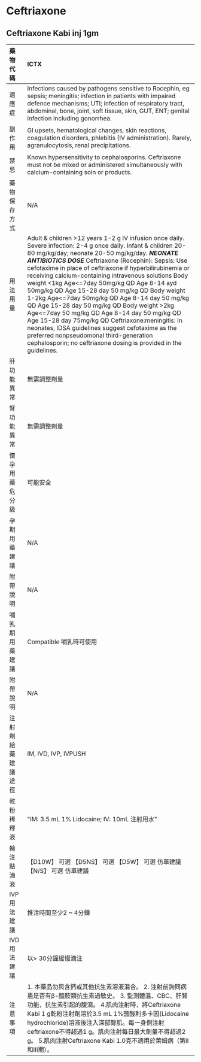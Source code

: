 # Ceftriaxone

## Ceftriaxone Kabi inj 1gm

| 藥物代碼           | ICTX                                                                                                                                                                                                                                                                                                                                                                                           |
|:-------------------|:-----------------------------------------------------------------------------------------------------------------------------------------------------------------------------------------------------------------------------------------------------------------------------------------------------------------------------------------------------------------------------------------------|
| 適應症             | Infections caused by pathogens sensitive to Rocephin, eg sepsis; meningitis; infection in patients with impaired defence mechanisms; UTI; infection of respiratory tract, abdominal, bone, joint, soft tissue, skin, GUT, ENT; genital infection including gonorrhea.                                                                                                                          |
| 副作用             | GI upsets, hematological changes, skin reactions, coagulation disorders, phlebitis (IV administration). Rarely, agranulocytosis, renal precipitations.                                                                                                                                                                                                                                         |
| 禁忌               | Known hypersensitivity to cephalosporins. Ceftriaxone must not be mixed or administered simultaneously with calcium-containing soln or products.                                                                                                                                                                                                                                               |
| 藥物保存方式       | N/A                                                                                                                                                                                                                                                                                                                                                                                            |
| 用法用量           | Adult & children >12 years 1-2 g IV infusion once daily. Severe infection: 2-4 g once daily. Infant & children 20-80 mg/kg/day; neonate 20-50 mg/kg/day. *****NEONATE ANTIBIOTICS DOSE***** Ceftriaxone (Rocephin): Sepsis: Use cefotaxime in place of ceftriaxone if hyperbilirubinemia or receiving calcium-containing intravenous solutions Body weight <1kg	Age<=7day 50mg/kg QD  Age 8-14 ayd 50mg/kg QD  Age 15-28 day 50 mg/kg QD Body weight 1-2kg	Age<=7day 50mg/kg QD  Age 8-14 day 50 mg/kg QD  Age 15-28 day 50 mg/kg QD Body weight >2kg Age<=7day 50 mg/kg QD  Age 8-14 day 50 mg/kg QD  Age 15-28 day 75mg/kg QD Ceftriaxone:meningitis: In neonates, IDSA guidelines suggest cefotaxime as the preferred nonpseudomonal third-generation cephalosporin; no ceftriaxone dosing is provided in the guidelines.                                                                                                                                                                                                                                                                                                                                                                                                |
| 肝功能異常         | 無需調整劑量                                                                                                                                                                                                                                                                                                                                                                                   |
| 腎功能異常         | 無需調整劑量                                                                                                                                                                                                                                                                                                                                                                                   |
| 懷孕用藥危分級     | 可能安全                                                                                                                                                                                                                                                                                                                                                                                       |
| 孕期用藥建議       | N/A                                                                                                                                                                                                                                                                                                                                                                                            |
| 附帶說明           | N/A                                                                                                                                                                                                                                                                                                                                                                                            |
| 哺乳期用藥建議     | Compatible 哺乳時可使用                                                                                                                                                                                                                                                                                                                                                                        |
| 附帶說明           | N/A                                                                                                                                                                                                                                                                                                                                                                                            |
| 注射劑給藥建議途徑 | IM, IVD, IVP, IVPUSH                                                                                                                                                                                                                                                                                                                                                                           |
| 乾粉稀釋液         | "IM: 3.5 mL 1% Lidocaine;  IV: 10mL 注射用水"                                                                                                                                                                                                                                                                                                                                                  |
| 輸注點滴液         | 【D10W】 可選  【D5NS】 可選  【D5W】 可選 仿單建議  【N/S】 可選 仿單建議                                                                                                                                                                                                                                                                                                                     |
| IVP 用法建議       | 推注時間至少2 ~ 4分鐘                                                                                                                                                                                                                                                                                                                                                                          |
| IVD 用法建議       | 以> 30分鐘緩慢滴注                                                                                                                                                                                                                                                                                                                                                                             |
| 注意事項           | 1. 本藥品勿與含鈣或其他抗生素溶液混合。 2. 注射前詢問病患是否有β-醯胺類抗生素過敏史。 3. 監測體溫、CBC、肝腎功能，抗生素引起的腹瀉。 4.肌肉注射時，將Ceftriaxone Kabi 1 g乾粉注射劑溶於3.5 mL 1%鹽酸利多卡因(Lidocaine hydrochloride)溶液後注入深部臀肌。每一身側注射ceftriaxone不得超過1 g。肌肉注射每日最大劑量不得超過2 g。 5.肌肉注射Ceftriaxone Kabi 1.0克不適用於萊姆病（第II和III期）。 |

